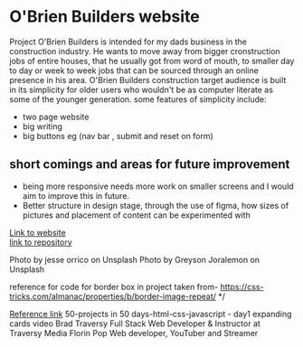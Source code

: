 # O'Brien Builders website
Project O'Brien Builders is intended for my dads business in the construction industry. He wants to move away from bigger cronstruction jobs of entire houses, that he usually got from word of mouth, to smaller day to day or week to week jobs that can be sourced through an online presence in his area.
O'Brien Builders construction target audience is built in its simplicity for older users who wouldn't be as computer literate as some of the younger generation. some features of simplicity include:
<ul>
<li>two page website</li>
<li>big writing </li>
<li>big buttons eg (nav bar , submit and reset on form)</li>
</ul>

## short comings and areas for future improvement
<ul>
<li>being more responsive needs more work on smaller screens and I would aim to improve this in future.
</li>
<li>Better structure in design stage, through the use of figma, how sizes of pictures and placement of content can be experimented with</li>
</ul>


[Link to website](https://dannyobrien761.github.io/o-brien-builders-project1/index.html)
<br>
[link to repository](https://github.com/dannyobrien761/o-brien-builders-project1.git)


Photo by jesse orrico on Unsplash
Photo by Greyson Joralemon on Unsplash

reference for code for border box in project taken from- https://css-tricks.com/almanac/properties/b/border-image-repeat/ */

[Reference link](https://www.udemy.com/course/50-projects-50-days/?src=sac&kw=50+projects)
50-projects in 50 days-html-css-javascript - day1 expanding cards video
Brad Traversy
Full Stack Web Developer & Instructor at Traversy Media
Florin Pop
Web developer, YouTuber and Streamer
